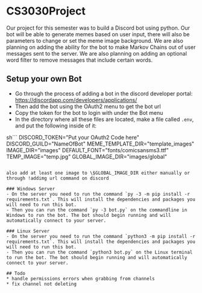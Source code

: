 # CS3030Project
Our project for this semester was to build a Discord bot using python. Our bot will be able to generate memes based on user input, there will also be parameters to change or set the meme image background. We are also planning on adding the ability for the bot to make Markov Chains out of user messages sent to the server. We are also planning on adding an optional word filter to remove messages that include certain words.

## Setup your own Bot
- Go through the process of adding a bot in the discord developer portal: https://discordapp.com/developers/applications/
- Then add the bot using the OAuth2 menu to get the bot url
- Copy the token for the bot to login with under the Bot menu
- In the directory where all these files are located, make a file called `.env`, and put the following inside of it:

sh```
DISCORD_TOKEN="Put your OAuth2 Code here"
DISCORD_GUILD="NameOfBot"
MEME_TEMPLATE_DIR="template_images"
IMAGE_DIR="images"
DEFAULT_FONT="fonts/comicsansms3.ttf"
TEMP_IMAGE="temp.jpg"
GLOBAL_IMAGE_DIR="images/global"
```

also add at least one image to \$GLOBAL_IMAGE_DIR either manually or through !addimg url command on discord

### Windows Server
- On the server you need to run the command `py -3 -m pip install -r requirements.txt`. This will install the dependencies and packages you will need to run this bot.
- Then you can run the command `py -3 bot.py` on the commandline in Windows to run the bot. The bot should begin running and will automatically connect to your server.

### Linux Server
- On the server you need to run the command `python3 -m pip install -r requirements.txt`. This will install the dependencies and packages you will need to run this bot.
- Then you can run the command `python3 bot.py` on the Linux terminal to run the bot. The bot should begin running and will automatically connect to your server.

## Todo
* handle permissions errors when grabbing from channels 
* fix channel not deleting
